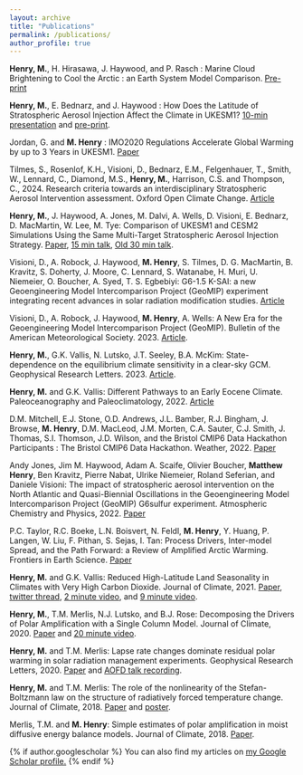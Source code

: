 ```yaml
---
layout: archive
title: "Publications"
permalink: /publications/
author_profile: true
---
```


**Henry, M.**, H. Hirasawa, J. Haywood, and P. Rasch : Marine Cloud Brightening to Cool the Arctic : an Earth System Model Comparison. [Pre-print](https://essopenarchive.org/doi/full/10.22541/essoar.174690860.07133973/v1)

**Henry, M.**, E. Bednarz, and J. Haywood : How Does the Latitude of Stratospheric Aerosol Injection Affect the Climate in UKESM1? [10-min presentation](https://youtu.be/_wlVsE3XQLE) and [pre-print](https://egusphere.copernicus.org/preprints/2024/egusphere-2024-1565/).

Jordan, G. and **M. Henry** : IMO2020 Regulations Accelerate Global Warming by up to 3 Years in UKESM1. [Paper](http://dx.doi.org/10.1029/2024EF005011)

Tilmes, S., Rosenlof, K.H., Visioni, D., Bednarz, E.M., Felgenhauer, T., Smith, W., Lennard, C., Diamond, M.S., **Henry, M.**, Harrison, C.S. and Thompson, C., 2024. Research criteria towards an interdisciplinary Stratospheric Aerosol Intervention assessment. Oxford Open Climate Change. [Article](https://academic.oup.com/oocc/article/4/1/kgae010/770178)

**Henry, M.**, J. Haywood, A. Jones, M. Dalvi, A. Wells, D. Visioni, E. Bednarz, D. MacMartin, W. Lee, M. Tye: Comparison of UKESM1 and CESM2 Simulations Using the Same Multi-Target Stratospheric Aerosol Injection Strategy. [Paper](https://acp.copernicus.org/articles/23/13369/2023/), [15 min talk](https://www.youtube.com/watch?v=RpxDpHDqEDI), [Old 30 min talk](https://www.youtube.com/watch?v=NKqp58g3EPw).

Visioni, D., A. Robock, J. Haywood, **M. Henry**, S. Tilmes, D. G. MacMartin, B. Kravitz, S. Doherty, J. Moore, C. Lennard, S. Watanabe, H. Muri, U. Niemeier, O. Boucher, A. Syed, T. S. Egbebiyi: G6-1.5 K-SAI: a new Geoengineering Model Intercomparison Project (GeoMIP) experiment integrating recent advances in solar radiation modification studies. [Article](https://gmd.copernicus.org/articles/17/2583/2024/)

Visioni, D., A. Robock, J. Haywood, **M. Henry**, A. Wells: A New Era for the Geoengineering Model Intercomparison Project (GeoMIP). Bulletin of the American Meteorological Society. 2023. [Article](https://journals.ametsoc.org/view/journals/bams/104/11/BAMS-D-23-0232.1.xml).

**Henry, M.**, G.K. Vallis, N. Lutsko, J.T. Seeley, B.A. McKim: State-dependence on the equilibrium climate sensitivity in a clear-sky GCM. Geophysical Research Letters. 2023. [Article](http://dx.doi.org/10.1029/2023GL104413).

**Henry, M.** and G.K. Vallis: Different Pathways to an Early Eocene Climate. Paleoceanography and Paleoclimatology, 2022. [Article](https://doi.org/10.1029/2021PA004375)

D.M. Mitchell, E.J. Stone, O.D. Andrews, J.L. Bamber, R.J. Bingham, J. Browse, **M. Henry**, D.M. MacLeod, J.M. Morten, C.A. Sauter, C.J. Smith, J. Thomas, S.I. Thomson, J.D. Wilson, and the Bristol CMIP6 Data Hackathon Participants : The Bristol CMIP6 Data Hackathon. Weather, 2022. [Paper](https://doi.org/10.1002/wea.4161)

Andy Jones, Jim M. Haywood, Adam A. Scaife, Olivier Boucher, **Matthew Henry**, Ben Kravitz, Pierre Nabat, Ulrike Niemeier, Roland Seferian, and Daniele Visioni: The impact of stratospheric aerosol intervention on the North Atlantic and Quasi-Biennial Oscillations in the Geoengineering Model Intercomparison Project (GeoMIP) G6sulfur experiment. Atmospheric Chemistry and Physics, 2022. [Paper](https://acp.copernicus.org/preprints/acp-2021-898/)

P.C. Taylor, R.C. Boeke, L.N. Boisvert, N. Feldl, **M. Henry**, Y. Huang, P. Langen, W. Liu, F. Pithan, S. Sejas, I. Tan: Process Drivers, Inter-model Spread, and the Path Forward: a Review of Amplified Arctic Warming. Frontiers in Earth Science. [Paper](https://www.frontiersin.org/articles/10.3389/feart.2021.758361/full)

**Henry, M.** and G.K. Vallis: Reduced High-Latitude Land Seasonality in Climates with Very High Carbon Dioxide. Journal of Climate, 2021. [Paper](https://journals.ametsoc.org/view/journals/clim/aop/JCLI-D-21-0131.1/JCLI-D-21-0131.1.xml), [twitter thread](https://twitter.com/mattjohenry/status/1359523196819628033), [2 minute video](https://www.youtube.com/watch?v=BwKJQ6UwfNo), and [9 minute video](https://www.youtube.com/watch?v=d7QCXURkZYM).

**Henry, M.**, T.M. Merlis, N.J. Lutsko, and B.J. Rose: Decomposing the Drivers of Polar Amplification with a Single Column Model. Journal of Climate, 2020. [Paper](https://doi.org/10.1175/JCLI-D-20-0178.1) and [20 minute video](https://www.youtube.com/watch?v=Z3LjvFSqOwo).

**Henry, M.** and T.M. Merlis: Lapse rate changes dominate residual polar warming in solar radiation management experiments. Geophysical Research Letters, 2020. [Paper](https://doi.org/10.1029/2020GL087929) and <a href='https://www.youtube.com/watch?v=SnsH-4Nca9A'>AOFD talk recording</a>.

**Henry, M.** and T.M. Merlis: The role of the nonlinearity of the Stefan-Boltzmann law on the structure of radiatively forced temperature change. Journal of Climate, 2018. [Paper](https://doi.org/10.1175/JCLI-D-17-0603.1) and <a href='http://meteo.mcgill.ca/~mhenry/files/poster_henry_0617.pdf'>poster</a>.

Merlis, T.M. and **M. Henry**: Simple estimates of polar amplification in moist diffusive energy balance models. Journal of Climate, 2018. [Paper](https://doi.org/10.1175/JCLI-D-17-0578.1).

{% if author.googlescholar %}
  You can also find my articles on <u><a href="{{author.googlescholar}}">my Google Scholar profile</a>.</u>
{% endif %}

